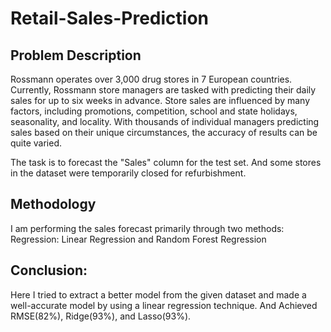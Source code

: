 # **Retail-Sales-Prediction**

## **Problem Description**

Rossmann operates over 3,000 drug stores in 7 European countries. Currently, Rossmann store managers are tasked with predicting their daily sales for up to six weeks in advance. Store sales are influenced by many factors, including promotions, competition, school and state holidays, seasonality, and locality. With thousands of individual managers predicting sales based on their unique circumstances, the accuracy of results can be quite varied.

The task is to forecast the "Sales" column for the test set. And some stores in the dataset were temporarily closed for refurbishment.

## **Methodology**

I am performing the sales forecast primarily through two methods:
Regression: Linear Regression and Random Forest Regression

## **Conclusion:**

Here I tried to extract a better model from the given dataset and made a well-accurate model by using a linear regression technique. And Achieved RMSE(82%), Ridge(93%), and Lasso(93%).
